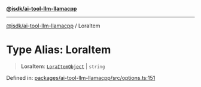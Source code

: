 [**@isdk/ai-tool-llm-llamacpp**](../README.md)

***

[@isdk/ai-tool-llm-llamacpp](../globals.md) / LoraItem

# Type Alias: LoraItem

> **LoraItem**: [`LoraItemObject`](../interfaces/LoraItemObject.md) \| `string`

Defined in: [packages/ai-tool-llm-llamacpp/src/options.ts:151](https://github.com/isdk/ai-tool-llm-llamacpp.js/blob/518858851e2f538474e91b57f5b1e7e12c3272ed/src/options.ts#L151)
